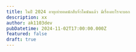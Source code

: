 ```yaml
---
title: ในปี 2024 อายุเท่ายอดนักสืบจิ๋วโคนันแล้ว มีเรื่องอะไรจะบอก
description: xx
author: ak1103dev
pubDatetime: 2024-11-02T17:00:00.000Z
featured: false
draft: true
---
```



